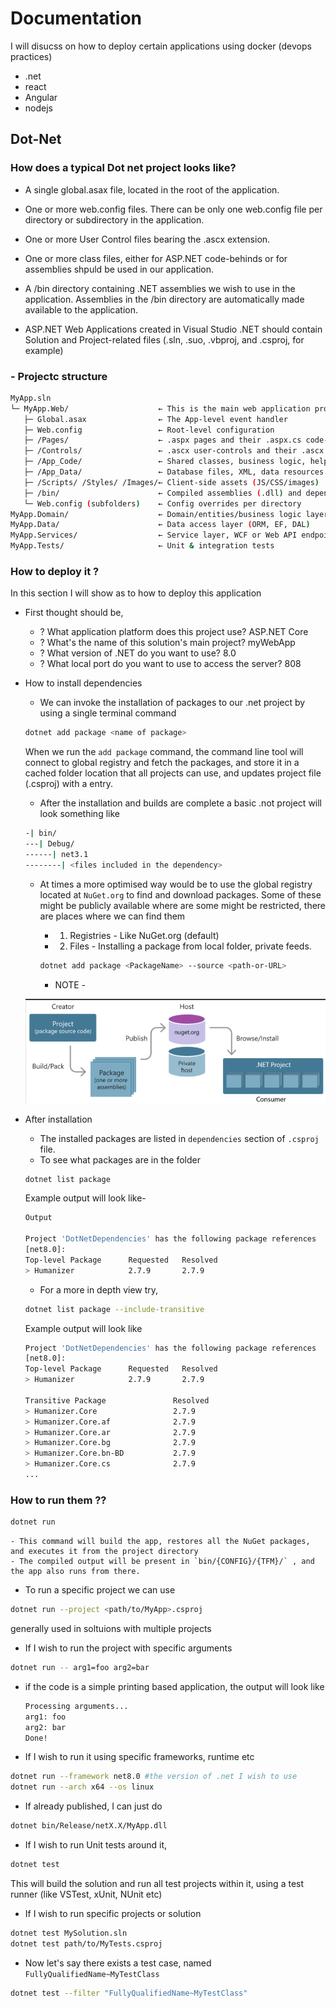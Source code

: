 # Documentation 
 
I will disucss on how to deploy certain applications using docker (devops practices)
- .net
- react
- Angular
- nodejs

## Dot-Net 

### How does a typical Dot net project looks like?
- A single global.asax file, located in the root of the application.

- One or more web.config files. There can be only one web.config file per directory or subdirectory in the application.

- One or more User Control files bearing the .ascx extension.

- One or more class files, either for ASP.NET code-behinds or for assemblies shpuld be used in our application.

- A /bin directory containing .NET assemblies we wish to use in the application. Assemblies in the /bin directory are automatically made available to the application.

- ASP.NET Web Applications created in Visual Studio .NET should contain Solution and Project-related files (.sln, .suo, .vbproj, and .csproj, for example)

### - Projectc structure
```bash
MyApp.sln
└─ MyApp.Web/                    ← This is the main web application project
   ├─ Global.asax                ← The App-level event handler
   ├─ Web.config                 ← Root-level configuration
   ├─ /Pages/                    ← .aspx pages and their .aspx.cs code-behinds
   ├─ /Controls/                 ← .ascx user-controls and their .ascx.cs files
   ├─ /App_Code/                 ← Shared classes, business logic, helpers
   ├─ /App_Data/                 ← Database files, XML, data resources
   ├─ /Scripts/ /Styles/ /Images/← Client-side assets (JS/CSS/images)
   ├─ /bin/                      ← Compiled assemblies (.dll) and dependencies
   └─ Web.config (subfolders)    ← Config overrides per directory
MyApp.Domain/                    ← Domain/entities/business logic layer
MyApp.Data/                      ← Data access layer (ORM, EF, DAL)
MyApp.Services/                  ← Service layer, WCF or Web API endpoints
MyApp.Tests/                     ← Unit & integration tests
```


### How to deploy it ?
In this section I will show as to how to deploy this application

- First thought should be, 
    - ? What application platform does this project use? ASP.NET Core
    - ? What's the name of this solution's main project? myWebApp
    - ? What version of .NET do you want to use? 8.0
    - ? What local port do you want to use to access the server? 808

- How to install dependencies
    - We can invoke the installation of packages to our .net project by using a single terminal command
    ```bash
    dotnet add package <name of package>
    ```
    When we run the `add package` command, the command line tool will connect to global registry and fetch the packages, and store it in a cached folder location that all projects can use, and updates project file (.csproj) with a <PackageReference> entry.

    - After the installation and builds are complete a basic .not project will look something like
    ```bash
    -| bin/
    ---| Debug/
    ------| net3.1
    --------| <files included in the dependency>
    ```

    - At times a more optimised way would be to use the global registry located at `NuGet.org` to find and download packages. Some of these might be publicly available where are some might be restricted, there are places where we can find them

        - 1. Registries - Like NuGet.org (default)

        - 2. Files - Installing a package from local folder, private feeds.
        ```bash
        dotnet add package <PackageName> --source <path-or-URL>
        ```

        - NOTE -  

    ![alt text](image.png)

- After installation
    - The installed packages are listed in `dependencies` section of `.csproj` file.
    - To see what packages are in the folder
    ```bash
    dotnet list package
    ```
    Example output will look like-

    ```bash
    Output

    Project 'DotNetDependencies' has the following package references
   [net8.0]:
   Top-level Package      Requested   Resolved
   > Humanizer            2.7.9       2.7.9
   ```

   - For a more in depth view try,
   ```bash
   dotnet list package --include-transitive
   ```

    Example output will look like
    ```bash
    Project 'DotNetDependencies' has the following package references
   [net8.0]:
   Top-level Package      Requested   Resolved
   > Humanizer            2.7.9       2.7.9

   Transitive Package               Resolved
   > Humanizer.Core                 2.7.9
   > Humanizer.Core.af              2.7.9
   > Humanizer.Core.ar              2.7.9
   > Humanizer.Core.bg              2.7.9
   > Humanizer.Core.bn-BD           2.7.9
   > Humanizer.Core.cs              2.7.9
   ...
   ```

### How to run them ??
```bash
dotnet run
```
    - This command will build the app, restores all the NuGet packages, and executes it from the project directory 
    - The compiled output will be present in `bin/{CONFIG}/{TFM}/` , and the app also runs from there.

- To run a specific project we can use
```bash
dotnet run --project <path/to/MyApp>.csproj
```
generally used in soltuions with multiple projects 

- If I wish to run the project with specific arguments
```bash
dotnet run -- arg1=foo arg2=bar
```

- if the code is a simple printing based application, the output will look like
    ```bash
    Processing arguments...
    arg1: foo
    arg2: bar
    Done!
    ```

- If I wish to run it using specific frameworks, runtime etc
```bash
dotnet run --framework net8.0 #the version of .net I wish to use
dotnet run --arch x64 --os linux
```
- If already published, I can just do 
```bash
dotnet bin/Release/netX.X/MyApp.dll
```

- If I wish to run Unit tests around it,
```bash
dotnet test
```
This will build the solution and run all test projects within it, using a test runner (like VSTest, xUnit, NUnit etc)

- If I wish to run specific projects or solution
```bash
dotnet test MySolution.sln
dotnet test path/to/MyTests.csproj
```

- Now let's say there exists a test case, named `FullyQualifiedName~MyTestClass`
```bash
dotnet test --filter "FullyQualifiedName~MyTestClass"
```